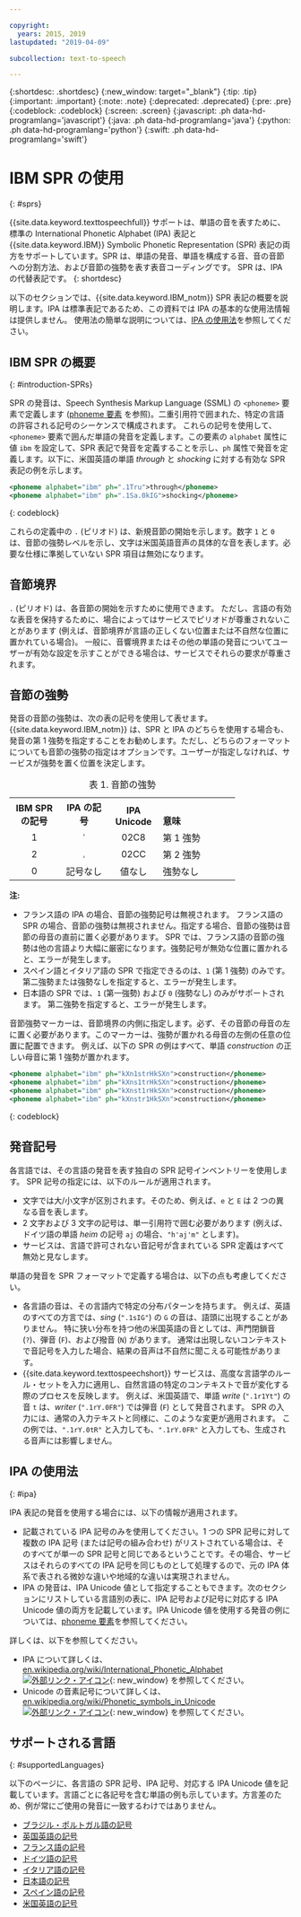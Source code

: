```yaml
---

copyright:
  years: 2015, 2019
lastupdated: "2019-04-09"

subcollection: text-to-speech

---
```


{:shortdesc: .shortdesc}
{:new_window: target="_blank"}
{:tip: .tip}
{:important: .important}
{:note: .note}
{:deprecated: .deprecated}
{:pre: .pre}
{:codeblock: .codeblock}
{:screen: .screen}
{:javascript: .ph data-hd-programlang='javascript'}
{:java: .ph data-hd-programlang='java'}
{:python: .ph data-hd-programlang='python'}
{:swift: .ph data-hd-programlang='swift'}

# IBM SPR の使用
{: #sprs}

{{site.data.keyword.texttospeechfull}} サポートは、単語の音を表すために、標準の International Phonetic Alphabet (IPA) 表記と {{site.data.keyword.IBM}} Symbolic Phonetic Representation (SPR) 表記の両方をサポートしています。SPR は、単語の発音、単語を構成する音、音の音節への分割方法、および音節の強勢を表す表音コーディングです。 SPR は、IPA の代替表記です。
{: shortdesc}

以下のセクションでは、{{site.data.keyword.IBM_notm}} SPR 表記の概要を説明します。IPA は標準表記であるため、この資料では IPA の基本的な使用法情報は提供しません。 使用法の簡単な説明については、[IPA の使用法](#ipa)を参照してください。

## IBM SPR の概要
{: #introduction-SPRs}

SPR の発音は、Speech Synthesis Markup Language (SSML) の `<phoneme>` 要素で定義します ([phoneme 要素](/docs/services/text-to-speech/SSML-elements.html#phoneme_element) を参照)。二重引用符で囲まれた、特定の言語の許容される記号のシーケンスで構成されます。 これらの記号を使用して、`<phoneme>` 要素で囲んだ単語の発音を定義します。この要素の `alphabet` 属性に値 `ibm` を設定して、SPR 表記で発音を定義することを示し、`ph` 属性で発音を定義します。以下に、米国英語の単語 *through* と *shocking* に対する有効な SPR 表記の例を示します。

```xml
<phoneme alphabet="ibm" ph=".1Tru">through</phoneme>
<phoneme alphabet="ibm" ph=".1Sa.0kIG">shocking</phoneme>
```
{: codeblock}

これらの定義中の `.` (ピリオド) は、新規音節の開始を示します。数字 `1` と `0` は、音節の強勢レベルを示し、文字は米国英語音声の具体的な音を表します。必要な仕様に準拠していない SPR 項目は無効になります。

## 音節境界

`.` (ピリオド) は、各音節の開始を示すために使用できます。 ただし、言語の有効な表音を保持するために、場合によってはサービスでピリオドが尊重されないことがあります (例えば、音節境界が言語の正しくない位置または不自然な位置に置かれている場合)。 一般に、音響境界またはその他の単語の発音についてユーザーが有効な設定を示すことができる場合は、サービスでそれらの要求が尊重されます。

## 音節の強勢

発音の音節の強勢は、次の表の記号を使用して表せます。{{site.data.keyword.IBM_notm}} は、SPR と IPA のどちらを使用する場合も、発音の第 1 強勢を指定することをお勧めします。ただし、どちらのフォーマットについても音節の強勢の指定はオプションです。ユーザーが指定しなければ、サービスが強勢を置く位置を決定します。

<table style="width:80%">
  <caption>表 1. 音節の強勢</caption>
  <tr>
    <th style="width:22%; text-align:center; vertical-align:bottom">
      IBM SPR の記号
    </th>
    <th style="width:22%; text-align:center; vertical-align:bottom">
      IPA の記号
    </th>
    <th style="width:22%; text-align:center; vertical-align:bottom">
      IPA Unicode
    </th>
    <th style="text-align:left; vertical-align:bottom">
      意味
    </th>
  </tr>
  <tr>
    <td style="text-align:center">
      1
    </td>
    <td style="text-align:center">
      <code>&#712;</code>
    </td>
    <td style="text-align:center">
      02C8
    </td>
    <td>
      第 1 強勢
    </td>
  </tr>
  <tr>
    <td style="text-align:center">
      2
    </td>
    <td style="text-align:center">
      <code>&#716;</code>
    </td>
    <td style="text-align:center">
      02CC
    </td>
    <td>
      第 2 強勢
    </td>
  </tr>
  <tr>
    <td style="text-align:center">
      0
    </td>
    <td style="text-align:center">記号なし</td>
    <td style="text-align:center">値なし</td>
    <td>
      強勢なし
    </td>
  </tr>
</table>

**注:**

-   フランス語の IPA の場合、音節の強勢記号は無視されます。 フランス語の SPR の場合、音節の強勢は無視されません。指定する場合、音節の強勢は音節の母音の直前に置く必要があります。 SPR では、フランス語の音節の強勢は他の言語より大幅に厳密になります。強勢記号が無効な位置に置かれると、エラーが発生します。
-   スペイン語とイタリア語の SPR で指定できるのは、`1` (第 1 強勢) のみです。第二強勢または強勢なしを指定すると、エラーが発生します。
-   日本語の SPR では、`1` (第一強勢) および `0` (強勢なし) のみがサポートされます。 第二強勢を指定すると、エラーが発生します。

音節強勢マーカーは、音節境界の内側に指定します。必ず、その音節の母音の左に置く必要があります。このマーカーは、強勢が置かれる母音の左側の任意の位置に配置できます。 例えば、以下の SPR の例はすべて、単語 *construction* の正しい母音に第 1 強勢が置かれます。

```xml
<phoneme alphabet="ibm" ph="kXn1strHkSXn">construction</phoneme>
<phoneme alphabet="ibm" ph="kXns1trHkSXn">construction</phoneme>
<phoneme alphabet="ibm" ph="kXnst1rHkSXn">construction</phoneme>
<phoneme alphabet="ibm" ph="kXnstr1HkSXn">construction</phoneme>
```
{: codeblock}

## 発音記号

各言語では、その言語の発音を表す独自の SPR 記号インベントリーを使用します。 SPR 記号の指定には、以下のルールが適用されます。

-   文字では大/小文字が区別されます。そのため、例えば、`e` と `E` は 2 つの異なる音を表します。
-   2 文字および 3 文字の記号は、単一引用符で囲む必要があります (例えば、ドイツ語の単語 *heim* の記号 `aj` の場合、`"h'aj'm"` とします)。
-   サービスは、言語で許可されない音記号が含まれている SPR 定義はすべて無効と見なします。

単語の発音を SPR フォーマットで定義する場合は、以下の点も考慮してください。

-   各言語の音は、その言語内で特定の分布パターンを持ちます。 例えば、英語のすべての方言では、*sing* (`".1sIG"`) の `G` の音は、語頭に出現することがありません。 特に狭い分布を持つ他の米国英語の音としては、声門閉鎖音 (`?`)、弾音 (`F`)、および撥音 (`N`) があります。 通常は出現しないコンテキストで音記号を入力した場合、結果の音声は不自然に聞こえる可能性があります。
-   {{site.data.keyword.texttospeechshort}} サービスは、高度な言語学のルール・セットを入力に適用し、自然言語の特定のコンテキストで音が変化する際のプロセスを反映します。 例えば、米国英語で、単語 *write* (`".1r1Yt"`) の音 `t` は、*writer* (`".1rY.0FR"`) では弾音 (`F`) として発音されます。 SPR の入力には、通常の入力テキストと同様に、このような変更が適用されます。 この例では、`".1rY.0tR"` と入力しても、`".1rY.0FR"` と入力しても、生成される音声には影響しません。

## IPA の使用法
{: #ipa}

IPA 表記の発音を使用する場合には、以下の情報が適用されます。

-   記載されている IPA 記号のみを使用してください。1 つの SPR 記号に対して複数の IPA 記号 (または記号の組み合わせ) がリストされている場合は、そのすべてが単一の SPR 記号と同じであるということです。その場合、サービスはそれらのすべての IPA 記号を同じものとして処理するので、元の IPA 体系で表される微妙な違いや地域的な違いは実現されません。
-   IPA の発音は、IPA Unicode 値として指定することもできます。次のセクションにリストしている言語別の表に、IPA 記号および記号に対応する IPA Unicode 値の両方を記載しています。IPA Unicode 値を使用する発音の例については、[phoneme 要素](/docs/services/text-to-speech/SSML-elements.html#phoneme_element)を参照してください。

詳しくは、以下を参照してください。

-   IPA について詳しくは、[en.wikipedia.org/wiki/International_Phonetic_Alphabet ![外部リンク・アイコン](../../icons/launch-glyph.svg "外部リンク・アイコン")](https://en.wikipedia.org/wiki/International_Phonetic_Alphabet){: new_window} を参照してください。
-   Unicode の音素記号について詳しくは、[en.wikipedia.org/wiki/Phonetic_symbols_in_Unicode ![外部リンク・アイコン](../../icons/launch-glyph.svg "外部リンク・アイコン")](https://en.wikipedia.org/wiki/Phonetic_symbols_in_Unicode){: new_window} を参照してください。

## サポートされる言語
{: #supportedLanguages}

以下のページに、各言語の SPR 記号、IPA 記号、対応する IPA Unicode 値を記載しています。言語ごとに各記号を含む単語の例も示しています。方言差のため、例が常にご使用の発音に一致するわけではありません。

-   [ブラジル・ポルトガル語の記号](/docs/services/text-to-speech/pt-BR-SPRs.html)
-   [英国英語の記号](/docs/services/text-to-speech/en-GB-SPRs.html)
-   [フランス語の記号](/docs/services/text-to-speech/fr-FR-SPRs.html)
-   [ドイツ語の記号](/docs/services/text-to-speech/de-DE-SPRs.html)
-   [イタリア語の記号](/docs/services/text-to-speech/it-IT-SPRs.html)
-   [日本語の記号](/docs/services/text-to-speech/ja-JP-SPRs.html)
-   [スペイン語の記号](/docs/services/text-to-speech/es-ES-SPRs.html)
-   [米国英語の記号](/docs/services/text-to-speech/en-US-SPRs.html)
